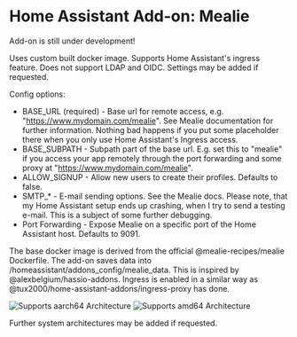 # Home Assistant Add-on: Mealie

Add-on is still under development!

Uses custom built docker image. Supports Home Assistant's ingress feature. Does not support LDAP and OIDC. Settings may be added if requested.

Config options:
- BASE_URL (required) - Base url for remote access, e.g. "https://www.mydomain.com/mealie". See Mealie documentation for further information. Nothing bad happens if you put some placeholder there when you only use Home Assistant's Ingress access.
- BASE_SUBPATH - Subpath part of the base url. E.g. set this to "mealie" if you access your app remotely through the port forwarding and some proxy at "https://www.mydomain.com/mealie".
- ALLOW_SIGNUP - Allow new users to create their profiles. Defaults to false.
- SMTP_* - E-mail sending options. See the Mealie docs. Please note, that my Home Assistant setup ends up crashing, when I try to send a testing e-mail. This is a subject of some further debugging.
- Port Forwarding - Expose Mealie on a specific port of the Home Assistant host. Defaults to 9091.

The base docker image is derived from the official @mealie-recipes/mealie Dockerfile. The add-on saves data into /homeassistant/addons_config/mealie_data. This is inspired by @alexbelgium/hassio-addons. Ingress is enabled in a similar way as @tux2000/home-assistant-addons/ingress-proxy has done.

![Supports aarch64 Architecture][aarch64-shield]
![Supports amd64 Architecture][amd64-shield]
<!---![Supports armhf Architecture][armhf-shield]
![Supports armv7 Architecture][armv7-shield]
![Supports i386 Architecture][i386-shield]-->

[aarch64-shield]: https://img.shields.io/badge/aarch64-yes-green.svg
[amd64-shield]: https://img.shields.io/badge/amd64-yes-green.svg
<!---[armhf-shield]: https://img.shields.io/badge/armhf-yes-green.svg
[armv7-shield]: https://img.shields.io/badge/armv7-yes-green.svg
[i386-shield]: https://img.shields.io/badge/i386-yes-green.svg-->

Further system architectures may be added if requested.
